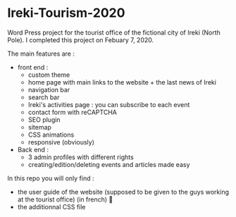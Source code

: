 # Ireki-Tourism-2020

Word Press project for the tourist office of the fictional city of Ireki (North Pole). I completed this project on Febuary 7, 2020.

The main features are :
- front end :
  - custom theme
  - home page with main links to the website + the last news of Ireki
  - navigation bar
  - search bar
  - Ireki's activities page : you can subscribe to each event
  - contact form with reCAPTCHA 
  - SEO plugin
  - sitemap
  - CSS animations
  - responsive (obviously)
- Back end :
  - 3 admin profiles with different rights
  - creating/edition/deleting events and articles made easy
 
In this repo you will only find : 
- the user guide of the website (supposed to be given to the guys working at the tourist office) (in french) 🥖 
- the additionnal CSS file
